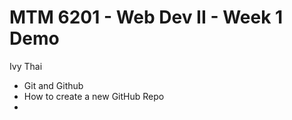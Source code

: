 # MTM 6201 - Web Dev II - Week 1 Demo
Ivy Thai

- Git and Github
- How to create a new GitHub Repo
- 